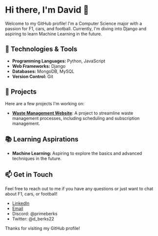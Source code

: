 # Hi there, I'm David 👋

Welcome to my GitHub profile! I'm a Computer Science major with a passion for F1, cars, and football. Currently, I'm diving into Django and aspiring to learn Machine Learning in the future.

## 🔧 Technologies & Tools

- **Programming Languages:** Python, JavaScript
- **Web Frameworks:** Django
- **Databases:** MongoDB, MySQL
- **Version Control:** Git

## 🌟 Projects

Here are a few projects I'm working on:

- **[Waste Management Website](https://github.com/davidberko36/WasteManagementSystem.git)**: A project to streamline waste management processes, including scheduling and subscription management.

## 📚 Learning Aspirations

- **Machine Learning:** Aspiring to explore the basics and advanced techniques in the future.

## 📫 Get in Touch

Feel free to reach out to me if you have any questions or just want to chat about F1, cars, or football!

- [LinkedIn](www.linkedin.com/in/david-berko-7a9748275)
- [Email](daberko364@gmail.com)
- Discord: @primeberks
- Twitter: @d_berks22

Thanks for visiting my GitHub profile!

